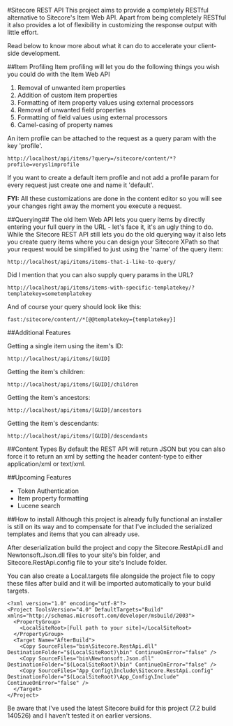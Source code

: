 #Sitecore REST API
This project aims to provide a completely RESTful alternative to Sitecore's Item Web API. Apart from being completely RESTful it also provides a lot of flexibility in customizing the response output with little effort.

Read below to know more about what it can do to accelerate your client-side development.

##Item Profiling
Item profiling will let you do the following things you wish you could do with the Item Web API

1. Removal of unwanted item properties
2. Addition of custom item properties
3. Formatting of item property values using external processors
3. Removal of unwanted field properties
4. Formatting of field values using external processors
5. Camel-casing of property names

An item profile can be attached to the request as a query param with the key 'profile'.
```
http://localhost/api/items/?query=/sitecore/content/*?profile=veryslimprofile
```
If you want to create a default item profile and not add a profile param for every request just create one and name it 'default'.

**FYI:** All these customizations are done in the content editor so you will see your changes right away the moment you execute a request.

##Querying##
The old Item Web API lets you query items by directly entering your full query in the URL - let's face it, it's an ugly thing to do. While the Sitecore REST API still lets you do the old querying way it also lets you create query items where you can design your Sitecore XPath so that your request would be simplified to just using the 'name' of the query item:

```
http://localhost/api/items/items-that-i-like-to-query/
```

Did I mention that you can also supply query params in the URL?

```
http://localhost/api/items/items-with-specific-templatekey/?templatekey=sometemplatekey
```

And of course your query should look like this:
```
fast:/sitecore/content//*[@@templatekey={templatekey}]
```
##Additional Features


Getting a single item using the item's ID:
```
http://localhost/api/items/[GUID]
```
Getting the item's children:
```
http://localhost/api/items/[GUID]/children
```
Getting the item's ancestors:
```
http://localhost/api/items/[GUID]/ancestors
```
Getting the item's descendants:
```
http://localhost/api/items/[GUID]/descendants
```
##Content Types
By default the REST API will return JSON but you can also force it to return an xml by setting the header content-type to either application/xml or text/xml. 

##Upcoming Features
* Token Authentication
* Item property formatting
* Lucene search

##How to install
Although this project is already fully functional an installer is still on its way and to compensate for that I've included the serialized templates and items that you can already use.

After deserialization build the project and copy the Sitecore.RestApi.dll and Newtonsoft.Json.dll files to your site's bin folder, and Sitecore.RestApi.config file to your site's Include folder.

You can also create a Local.targets file alongside the project file to copy these files after build and it will be imported automatically to your build targets.
```
<?xml version="1.0" encoding="utf-8"?>
<Project ToolsVersion="4.0" DefaultTargets="Build" xmlns="http://schemas.microsoft.com/developer/msbuild/2003">
  <PropertyGroup>
    <LocalSiteRoot>[Full path to your site]</LocalSiteRoot>
  </PropertyGroup>
  <Target Name="AfterBuild">
    <Copy SourceFiles="bin\Sitecore.RestApi.dll" DestinationFolder="$(LocalSiteRoot)\bin" ContinueOnError="false" />
    <Copy SourceFiles="bin\Newtonsoft.Json.dll" DestinationFolder="$(LocalSiteRoot)\bin" ContinueOnError="false" />
    <Copy SourceFiles="App_Config\Include\Sitecore.RestApi.config" DestinationFolder="$(LocalSiteRoot)\App_Config\Include" ContinueOnError="false" />
  </Target>
</Project>
```
Be aware that I've used the latest Sitecore build for this project (7.2 build 140526) and I haven't tested it on earlier versions.
